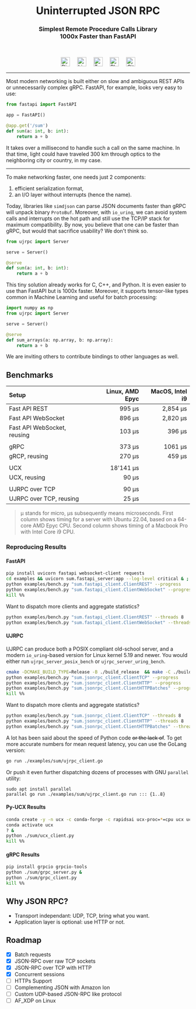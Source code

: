 <h1 align="center">Uninterrupted JSON RPC</h1>
<h3 align="center">
Simplest Remote Procedure Calls Library<br/>
1000x Faster than FastAPI<br/>
</h3>
<br/>

<p align="center">
  <a href="https://discord.gg/xuDmpbEDnQ"><img height="25" src="https://github.com/unum-cloud/ukv/raw/main/assets/icons/discord.svg" alt="Discord"></a>
	&nbsp;&nbsp;&nbsp;
  <a href="https://www.linkedin.com/company/unum-cloud/"><img height="25" src="https://github.com/unum-cloud/ukv/raw/main/assets/icons/linkedin.svg" alt="LinkedIn"></a>
  &nbsp;&nbsp;&nbsp;
  <a href="https://twitter.com/unum_cloud"><img height="25" src="https://github.com/unum-cloud/ukv/raw/main/assets/icons/twitter.svg" alt="Twitter"></a>
  &nbsp;&nbsp;&nbsp;
	<a href="https://unum.cloud/post"><img height="25" src="https://github.com/unum-cloud/ukv/raw/main/assets/icons/blog.svg" alt="Blog"></a>
	&nbsp;&nbsp;&nbsp;
	<a href="https://github.com/unum-cloud/ujrpc"><img height="25" src="https://github.com/unum-cloud/ukv/raw/main/assets/icons/github.svg" alt="GitHub"></a>
</p>

---

Most modern networking is built either on slow and ambiguous REST APIs or unnecessarily complex gRPC. FastAPI, for example, looks very easy to use:

```python
from fastapi import FastAPI

app = FastAPI()

@app.get('/sum')
def sum(a: int, b: int):
    return a + b
```

It takes over a millisecond to handle such a call on the same machine.
In that time, light could have traveled 300 km through optics to the neighboring city or country, in my case.

---

To make networking faster, one needs just 2 components:

1. efficient serialization format,
2. an I/O layer without interrupts (hence the name).

Today, libraries like `simdjson` can parse JSON documents faster than gRPC will unpack binary `ProtoBuf`.
Moreover, with `io_uring`, we can avoid system calls and interrupts on the hot path and still use the TCP/IP stack for maximum compatibility.
By now, you believe that one can be faster than gRPC, but would that sacrifice usability?
We don't think so.

```python
from ujrpc import Server

serve = Server()

@serve
def sum(a: int, b: int):
    return a + b
```

This tiny solution already works for C, C++, and Python.
It is even easier to use than FastAPI but is 1000x faster.
Moreover, it supports tensor-like types common in Machine Learning and useful for batch processing:

```python
import numpy as np
from ujrpc import Server

serve = Server()

@serve
def sum_arrays(a: np.array, b: np.array):
    return a + b
```

We are inviting others to contribute bindings to other languages as well.

## Benchmarks

| Setup                       | Linux, AMD Epyc | MacOS, Intel i9 |
| :-------------------------- | --------------: | --------------: |
| Fast API REST               |          995 μs |        2,854 μs |
| Fast API WebSocket          |          896 μs |        2,820 μs |
| Fast API WebSocket, reusing |          103 μs |          396 μs |
|                             |                 |                 |
| gRPC                        |          373 μs |         1061 μs |
| gRCP, reusing               |          270 μs |          459 μs |
|                             |                 |                 |
| UCX                         |       18'141 μs |                 |
| UCX, reusing                |           90 μs |                 |
|                             |                 |                 |
| UJRPC over TCP              |           90 μs |                 |
| UJRPC over TCP, reusing     |           25 μs |                 |

> μ stands for micro, μs subsequently means microseconds.
> First column shows timing for a server with Ubuntu 22.04, based on a 64-core AMD Epyc CPU.
> Second column shows timing of a Macbook Pro with Intel Core i9 CPU.

### Reproducing Results

#### FastAPI

```sh
pip install uvicorn fastapi websocket-client requests
cd examples && uvicorn sum.fastapi_server:app --log-level critical & ; cd ..
python examples/bench.py "sum.fastapi_client.ClientREST" --progress
python examples/bench.py "sum.fastapi_client.ClientWebSocket" --progress
kill %%
```

Want to dispatch more clients and aggregate statistics?

```sh
python examples/bench.py "sum.fastapi_client.ClientREST" --threads 8
python examples/bench.py "sum.fastapi_client.ClientWebSocket" --threads 8
```

#### UJRPC

UJRPC can produce both a POSIX compliant old-school server, and a modern `io_uring`-based version for Linux kernel 5.19 and newer.
You would either run `ujrpc_server_posix_bench` or `ujrpc_server_uring_bench`.

```sh
cmake -DCMAKE_BUILD_TYPE=Release -B ./build_release  && make -C ./build_release && ./build_release/ujrpc_server_posix_bench &
python examples/bench.py "sum.jsonrpc_client.ClientTCP" --progress
python examples/bench.py "sum.jsonrpc_client.ClientHTTP" --progress
python examples/bench.py "sum.jsonrpc_client.ClientHTTPBatches" --progress
kill %%
```

Want to dispatch more clients and aggregate statistics?

```sh
python examples/bench.py "sum.jsonrpc_client.ClientTCP" --threads 8
python examples/bench.py "sum.jsonrpc_client.ClientHTTP" --threads 8
python examples/bench.py "sum.jsonrpc_client.ClientHTTPBatches" --threads 8
```

A lot has been said about the speed of Python code ~~or the lack of~~.
To get more accurate numbers for mean request latency, you can use the GoLang version:

```sh
go run ./examples/sum/ujrpc_client.go
```

Or push it even further dispatching dozens of processes with GNU `parallel` utility:

```
sudo apt install parallel
parallel go run ./examples/sum/ujrpc_client.go run ::: {1..8}
```

#### Py-UCX Results

```sh
conda create -y -n ucx -c conda-forge -c rapidsai ucx-proc=*=cpu ucx ucx-py python=3.9
conda activate ucx
? &
python ./sum/ucx_client.py
kill %%
```

#### gRPC Results

```sh
pip install grpcio grpcio-tools
python ./sum/grpc_server.py &
python ./sum/grpc_client.py
kill %%
```

## Why JSON RPC?

- Transport independant: UDP, TCP, bring what you want.
- Application layer is optional: use HTTP or not.

## Roadmap

- [x] Batch requests
- [x] JSON-RPC over raw TCP sockets
- [x] JSON-RPC over TCP with HTTP
- [x] Concurrent sessions
- [ ] HTTPs Support
- [ ] Complementing JSON with Amazon Ion
- [ ] Custom UDP-based JSON-RPC like protocol
- [ ] AF_XDP on Linux
